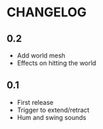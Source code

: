 # CHANGELOG

## 0.2

 - Add world mesh
 - Effects on hitting the world

## 0.1

 - First release
 - Trigger to extend/retract
 - Hum and swing sounds